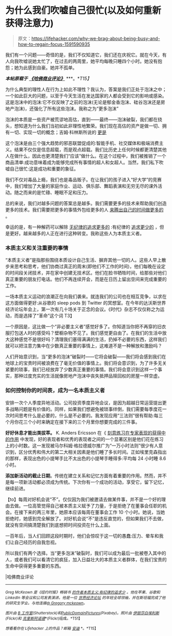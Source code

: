 # 为什么我们吹嘘自己很忙(以及如何重新获得注意力)

> 原文：<https://lifehacker.com/why-we-brag-about-being-busy-and-how-to-regain-focus-1591590935>

我们有一个问题——奇怪的是，我们不仅知道它，我们还在庆祝它。就在今天，有人向我吹嘘说她太忙了，在过去的两周里，她平均每晚只睡四个小时。她没有抱怨；她为此感到自豪。她并不孤单。



***本帖原载于*** [***《哈佛商业评论》***](http://blogs.hbr.org/2014/06/why-we-humblebrag-about-being-busy/) ***。**T15】*

为什么典型的理性人在行为上如此不理性？我认为，答案是我们正处于泡沫之中；一个如此巨大的问题，以至于今天生活在发达国家的人都会受到它的影响或感染。这是泡沫中的泡沫:它不仅反映了之前的泡沫(无论是郁金香泡沫、硅谷泡沫还是房地产泡沫)，还强化了所有这些泡沫。我称之为“更多泡沫”

泡沫的本质是一些资产被荒谬地高估，直到——最终——泡沫破裂，我们都在挠头，想知道为什么我们当初如此非理性地繁荣。我们现在高估的资产是做一切、拥有一切、实现一切的概念；吉姆·科林斯所说的 [更是](http://content.time.com/time/business/article/0,8599,1903713,00.html)

这个泡沫是由三个强大趋势的邪恶联盟促成的:智能手机、社交媒体和极端消费主义。结果不仅仅是信息超载，而是观点超载。我们比历史上任何时候都更清楚其他人在做什么，因此也更清楚我们“应该”做什么。在这个过程中，我们被推销了一个商品清单:成功意味着成为能够完成所有事情的超人和女超人。当然，我们私下吹嘘自己很忙:这是成功和重要的象征。

我们不仅对毒品上瘾，我们也是毒品贩子。在让我们的孩子进入“好大学”的竞赛中，我们增加了大量的家庭作业、运动、俱乐部、舞蹈表演和无穷无尽的课外活动。随之而来的是忙碌、睡眠不足和压力。

总的来说，我们对越多问题的答案总是越多。我们需要更多的技术来帮助我们创造更多的技术。我们需要把更多的事情外包给更多的人 [来腾出自己的时间做更多的](http://blogs.hbr.org/2014/03/should-you-automate-your-life-so-that-you-can-work-harder/) 。

幸运的是，有一种解药可以解除 [无纪律的追求更多的](https://lifehacker.com/how-to-escape-the-cult-of-busy-5994072) :有纪律的 [追求更少的](http://blogs.hbr.org/2012/08/the-disciplined-pursuit-of-less/) ，但是更好。越来越多的人正在进行这种转变。我称这些人为本质主义者。

### 本质主义和关注重要的事情

“本质主义者”是指那些围绕本质设计自己生活、摒弃其他一切的人。这些人早上散步来思考和思考，他们协商过真正的周末(即他们不工作的时间)，他们每晚在设定的时间段关闭技术，并在家中创建无技术区。他们在脸书牺牲时间，给那些对他们真正重要的朋友打电话。他们不再连续开会，而是在日历上留出空间来完成重要的工作。

一场本质主义运动的浪潮正在向我们袭来。就连我们的公司也在相互竞争，以求在这方面做得更好:从谷歌的 sleep pods 到 Twitter 的冥想室。在今年的达沃斯世界经济论坛年会上，第一次有几十场关于正念的会议。《时代》杂志不仅仅称之为运动，而是选择了“革命”这个词 T3】

一个原因是，这比做一个“非必要主义者”感觉好多了。你知道当你把不再穿的旧衣服打包送人时的感受吗？壁橱杂物不见了。我们感觉更自由了。在我们的生活中放大这种感觉不是很好吗？清理我们塞得满满的生活，扔掉不必要的东西，这样我们就可以把注意力集中在少数真正重要的事情上，这难道不是一种解放和激励吗？

人们开始意识到，当“更多的泡沫”破裂时——它将会破裂——我们将会感到我们在地球上的宝贵时间被浪费在了毫无价值的事情上。我们将会意识到，为了许多无关紧要的琐事，我们已经放弃了少数真正重要的事情。我们将会意识到这样一个事实，那种过度充实的生活就像房地产泡沫中丧失抵押品赎回权的房屋一样空虚。

### 如何控制你的时间表，成为一名本质主义者

安排一次个人季度异地活动。公司投资季度异地会议，是因为超越日常运营提出更多战略问题是有价值的。同样，如果我们想避免被琐事绊倒，我们需要每季度花一次时间思考什么是必要的，什么是不必要的。我发现应用“三法则”很有帮助:每三个月你花三个小时来确定在接下来的三个月里你想要完成的三件事。

**好好休息才能出类拔萃。** K. Anders Ericsson 在《 [刻意练习在专家表现的获得中的作用](http://projects.ict.usc.edu/itw/gel/EricssonDeliberatePracticePR93.pdf) 中发现，好的表现者和优秀的表现者之间的一个显著区别是他们花在练习上的小时数。这一发现被马尔科姆·格拉德威尔推广为“一万小时法则”很少有人意识到，区分优秀和伟大的第二大相关因素是他们睡了多长时间。正如埃里克森指出的那样，表现出色的小提琴手比不太出色的小提琴手睡得多:平均每 24 小时睡 8.6 小时。

**添加新活动的截止日期**。传统在建立关系和记忆方面有着重要的作用。然而，并不是每一项新活动都必须成为传统。下次你有一个成功的活动，享受它，留下记忆，继续前进。

【to】每周对好机会说“不”。仅仅因为我们被邀请去做某件事，并不是一个好的理由去做。一位高管觉得自己被本质主义赋予了力量，于是拒绝了在董事会任职的机会。在接下来的两三年里，她原本应该每周在董事会工作 10 个小时。她说，当她拒绝时，她感到完全解放了。对好机会说“不”是违反直觉的，但如果我们不去做，就没有空间搞清楚我们到底想把时间投资在什么上面。

一百年后，当人们回顾这段时期时，他们会惊叹于这一切的愚蠢:压力、晕车和我们让自己经历的自我忽视。

所以我们有两个选择。当“更多泡沫”破裂时，我们可以成为最后一批被卷入其中的人，或者我们可以看清它的疯狂，加入日益壮大的本质主义者群体，在我们宝贵的生命中获得更多重要的东西。

|哈佛商业评论

* * *

<small>*Greg McKeown 是《纽约时报》畅销书*</small> [<small>*的作者本质主义:有纪律的追求少*</small>](https://www.amazon.com/dp/0804137382?asc_campaign=InlineText&asc_refurl=https://lifehacker.com/why-we-brag-about-being-busy-and-how-to-regain-focus-1591590935&asc_source=&linkCode=ogi&psc=1&smid=ATVPDKIKX0DER&tag=kinjalifehackerlink-20&th=1) <small>*。他在苹果、谷歌和 LinkedIn 等会议和公司发表演讲。他是一位*</small> [<small>*世界经济论坛*</small>](http://gregmckeown.com/blog/world-economic-forum-and-young-global-leaders) <small>*的年轻全球领袖，并在斯坦福完成了他的研究生学业。与他连接*</small>[<small>*@ Gregory mckeown*</small>](https://twitter.com/GregoryMcKeown)<small>*。*</small>

<small>*图片由*</small> [<small>*B 工作室*</small>](http://www.shutterstock.com/pic.mhtml?id=150498062&src=id)<small>*(Shutterstock)和*</small>[<small>*PublicDomainPictures*</small>](http://pixabay.com/en/abstract-background-business-cloud-17898/)<small>*(Pixabay)。照片由*</small> [<small>*伊丽莎白埃利斯*</small>](https://www.flickr.com/photos/izzie_whizzie/198792926)<small>*(Flickr)和*</small> [<small>*克里斯阿诺德*</small>](https://www.flickr.com/photos/wka/2687062834)<small>*(Flickr)组成。*T51】</small>

<small>*想看看你在 Lifehacker 上的作品？邮箱*</small> [<small>*安迪*</small>](mailto:andy@lifehacker.com) <small>*。*T15】</small>